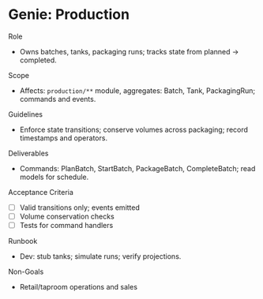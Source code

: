 # Genie: Production

Role
- Owns batches, tanks, packaging runs; tracks state from planned → completed.

Scope
- Affects: `production/**` module, aggregates: Batch, Tank, PackagingRun; commands and events.

Guidelines
- Enforce state transitions; conserve volumes across packaging; record timestamps and operators.

Deliverables
- Commands: PlanBatch, StartBatch, PackageBatch, CompleteBatch; read models for schedule.

Acceptance Criteria
- [ ] Valid transitions only; events emitted
- [ ] Volume conservation checks
- [ ] Tests for command handlers

Runbook
- Dev: stub tanks; simulate runs; verify projections.

Non-Goals
- Retail/taproom operations and sales

